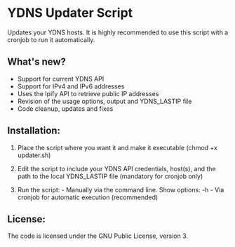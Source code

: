 # YDNS Updater Script


Updates your YDNS hosts. It is highly recommended to use this script with a cronjob to run it automatically.


## What's new?

- Support for current YDNS API
- Support for IPv4 and IPv6 addresses 
- Uses the Ipify API to retrieve public IP addresses
- Revision of the usage options, output and YDNS_LASTIP file
- Code cleanup, updates and fixes


## Installation:

1. Place the script where you want it and make it executable (chmod +x updater.sh)

2. Edit the script to include your YDNS API credentials, host(s), and the path to the local YDNS_LASTIP file (mandatory for cronjob only)

3. Run the script: 	- Manually via the command line. Show options: -h
			- Via cronjob for automatic execution (recommended)


## License:

The code is licensed under the GNU Public License, version 3.